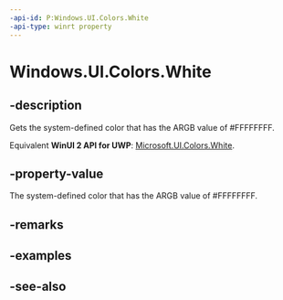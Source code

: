 ```yaml
---
-api-id: P:Windows.UI.Colors.White
-api-type: winrt property
---
```


<!-- Property syntax
public Windows.UI.Color White { get; }
-->

# Windows.UI.Colors.White

## -description

Gets the system-defined color that has the ARGB value of #FFFFFFFF.

Equivalent **WinUI 2 API for UWP**: [Microsoft.UI.Colors.White](/windows/winui/api/microsoft.ui.colors.white).

## -property-value

The system-defined color that has the ARGB value of #FFFFFFFF.

## -remarks

## -examples

## -see-also

